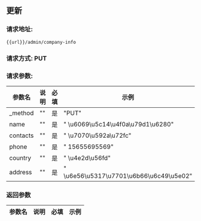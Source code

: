 ## 更新
### 请求地址:
```
{{url}}/admin/company-info
```
### 请求方式: PUT  
### 请求参数:  

|参数名|说明|必填|示例|  
 |---|---|---|---|  
|_method|""|是|"PUT"|  
|name|""|是|" \u6069\u5c14\u4f0a\u79d1\u6280"|  
|contacts|""|是|" \u7070\u592a\u72fc"|  
|phone|""|是|" 15655695569"|  
|country|""|是|" \u4e2d\u56fd"|  
|address|""|是|" \u6e56\u5317\u7701\u6b66\u6c49\u5e02"|  
### 返回参数  

|参数名|说明|必填|示例|  
 |---|---|---|---|  

